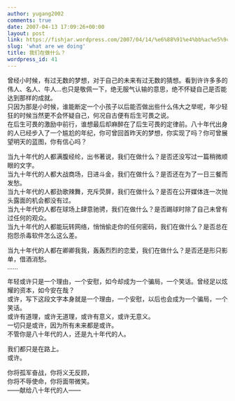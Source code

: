 ```yaml
---
author: yugang2002
comments: true
date: 2007-04-13 17:09:26+00:00
layout: post
link: https://fishjar.wordpress.com/2007/04/14/%e6%88%91%e4%bb%ac%e5%9c%a8%e5%81%9a%e4%bb%80%e4%b9%88%ef%bc%9f/
slug: 'what are we doing'
title: 我们在做什么？
wordpress_id: 41
---
```


曾经小时候，有过无数的梦想，对于自己的未来有过无数的猜想。看到许许多多的伟人、名人、牛人...也只是敬佩一下，绝无服气认输的意思，绝不怀疑自己是否能达到那样的成就。  
只因为那是小时候，谁能断定一个小孩子以后能否做出些什么伟大之举呢，年少轻狂的时候当然更不会怀疑自己，何况自古便有后生可畏之说。  
在后生可畏的激励中前行，谁想最后却麻醉在了后生可畏的定律前。八十年代出身的人已经步入了一个尴尬的年纪，你可曾回首昨天的梦想，你实现了吗？你可曾展望明天的蓝图，你有信心吗？
  
  
当九十年代的人都满腹经纶，出书著说，我们在做什么？是否还没写过一篇稍微顺眼的文字。  
当九十年代的人都大战商场，日进斗金，我们在做什么？是否还在为了一日三餐而发愁。  
当九十年代的人都劲歌辣舞，充斥荧屏，我们在做什么？是否在公开媒体连一次抛头露面的机会都没有过。  
当九十年代的人都在球场上肆意驰骋，我们在做什么？是否踢球时除了自己未曾有过任何的观众。  
当九十年代的人都能玩转网络，悄悄偷走你的任何密码，我们在做什么？是否总在抱怨杀毒软件怎么这么差。
  
当九十年代的人都在卿卿我我，轰轰烈烈的恋爱，我们在做什么？是否还是形只影单，借酒消愁。  
......  
  
年轻或许只是一个理由，一个安慰，如今却成为一个骗局，一个笑话。曾经足以炫耀的资本，如今安在哉？  
或许，写下这段文字本身就是一个理由，一个安慰，以后也会成为一个骗局，一个笑话。  
或许有道理，或许无道理，或许有意义，或许无意义。  
一切只是或许，因为所有未来都是或许。  
不管你是八十年代的人，还是九十年代的人。
  
我们都只是在路上。  
或许。  
  
你将孤军奋战，你将义无反顾，  
你将不辱使命，你将面带微笑。  
——献给八十年代的人——  
  
  
  

